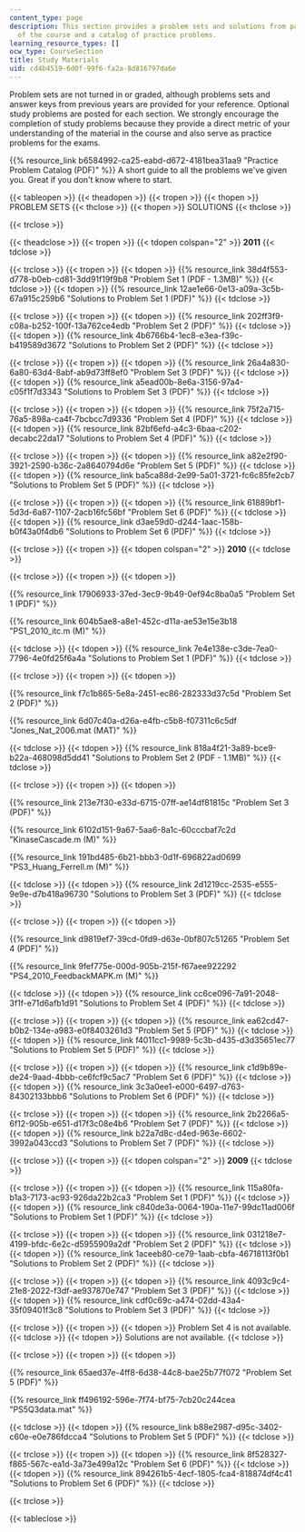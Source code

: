 ```yaml
---
content_type: page
description: This section provides a problem sets and solutions from past semesters
  of the course and a catalog of practice problems.
learning_resource_types: []
ocw_type: CourseSection
title: Study Materials
uid: cd4b4519-6d0f-99f6-fa2a-8d816797da6e
---
```


Problem sets are not turned in or graded, although problems sets and answer keys from previous years are provided for your reference. Optional study problems are posted for each section. We strongly encourage the completion of study problems because they provide a direct metric of your understanding of the material in the course and also serve as practice problems for the exams.

{{% resource_link b6584992-ca25-eabd-d672-4181bea31aa9 "Practice Problem Catalog (PDF)" %}} A short guide to all the problems we've given you. Great if you don't know where to start.

{{< tableopen >}}
{{< theadopen >}}
{{< tropen >}}
{{< thopen >}}
PROBLEM SETS
{{< thclose >}}
{{< thopen >}}
SOLUTIONS
{{< thclose >}}

{{< trclose >}}

{{< theadclose >}}
{{< tropen >}}
{{< tdopen colspan="2" >}}
**2011** 
{{< tdclose >}}

{{< trclose >}}
{{< tropen >}}
{{< tdopen >}}
{{% resource_link 38d4f553-d778-b0eb-cd81-3dd91f19f9b8 "Problem Set 1 (PDF - 1.3MB)" %}}
{{< tdclose >}}
{{< tdopen >}}
{{% resource_link 12ae1e66-0e13-a09a-3c5b-67a915c259b6 "Solutions to Problem Set 1 (PDF)" %}}
{{< tdclose >}}

{{< trclose >}}
{{< tropen >}}
{{< tdopen >}}
{{% resource_link 202ff3f9-c08a-b252-100f-13a762ce4edb "Problem Set 2 (PDF)" %}}
{{< tdclose >}}
{{< tdopen >}}
{{% resource_link 4b6766b4-1ec8-e3ea-f39c-b419589d3672 "Solutions to Problem Set 2 (PDF)" %}}
{{< tdclose >}}

{{< trclose >}}
{{< tropen >}}
{{< tdopen >}}
{{% resource_link 26a4a830-6a80-63d4-8abf-ab9d73ff8ef0 "Problem Set 3 (PDF)" %}}
{{< tdclose >}}
{{< tdopen >}}
{{% resource_link a5ead00b-8e6a-3156-97a4-c05f1f7d3343 "Solutions to Problem Set 3 (PDF)" %}}
{{< tdclose >}}

{{< trclose >}}
{{< tropen >}}
{{< tdopen >}}
{{% resource_link 75f2a715-76a5-898a-ca4f-7bcbcc7d9336 "Problem Set 4 (PDF)" %}}
{{< tdclose >}}
{{< tdopen >}}
{{% resource_link 82bf6efd-a4c3-6baa-c202-decabc22da17 "Solutions to Problem Set 4 (PDF)" %}}
{{< tdclose >}}

{{< trclose >}}
{{< tropen >}}
{{< tdopen >}}
{{% resource_link a82e2f90-3921-2590-b36c-2a8640794d6e "Problem Set 5 (PDF)" %}}
{{< tdclose >}}
{{< tdopen >}}
{{% resource_link ba5ca88d-2e99-5a01-3721-fc6c85fe2cb7 "Solutions to Problem Set 5 (PDF)" %}}
{{< tdclose >}}

{{< trclose >}}
{{< tropen >}}
{{< tdopen >}}
{{% resource_link 61889bf1-5d3d-6a87-1107-2acb16fc56bf "Problem Set 6 (PDF)" %}}
{{< tdclose >}}
{{< tdopen >}}
{{% resource_link d3ae59d0-d244-1aac-158b-b0f43a0f4db6 "Solutions to Problem Set 6 (PDF)" %}}
{{< tdclose >}}

{{< trclose >}}
{{< tropen >}}
{{< tdopen colspan="2" >}}
**2010** 
{{< tdclose >}}

{{< trclose >}}
{{< tropen >}}
{{< tdopen >}}


{{% resource_link 17906933-37ed-3ec9-9b49-0ef94c8ba0a5 "Problem Set 1 (PDF)" %}}

{{% resource_link 604b5ae8-a8e1-452c-d11a-ae53e15e3b18 "PS1\_2010\_itc.m (M)" %}}


{{< tdclose >}}
{{< tdopen >}}
{{% resource_link 7e4e138e-c3de-7ea0-7796-4e0fd25f6a4a "Solutions to Problem Set 1 (PDF)" %}}
{{< tdclose >}}

{{< trclose >}}
{{< tropen >}}
{{< tdopen >}}


{{% resource_link f7c1b865-5e8a-2451-ec86-282333d37c5d "Problem Set 2 (PDF)" %}}

{{% resource_link 6d07c40a-d26a-e4fb-c5b8-f07311c6c5df "Jones\_Nat\_2006.mat (MAT)" %}}


{{< tdclose >}}
{{< tdopen >}}
{{% resource_link 818a4f21-3a89-bce9-b22a-468098d5dd41 "Solutions to Problem Set 2 (PDF - 1.1MB)" %}}
{{< tdclose >}}

{{< trclose >}}
{{< tropen >}}
{{< tdopen >}}


{{% resource_link 213e7f30-e33d-6715-07ff-ae14df81815c "Problem Set 3 (PDF)" %}}

{{% resource_link 6102d151-9a67-5aa6-8a1c-60cccbaf7c2d "KinaseCascade.m (M)" %}}

{{% resource_link 191bd485-6b21-bbb3-0d1f-696822ad0699 "PS3\_Huang\_Ferrell.m (M)" %}}


{{< tdclose >}}
{{< tdopen >}}
{{% resource_link 2d1219cc-2535-e555-9e9e-d7b418a96730 "Solutions to Problem Set 3 (PDF)" %}}
{{< tdclose >}}

{{< trclose >}}
{{< tropen >}}
{{< tdopen >}}


{{% resource_link d9819ef7-39cd-0fd9-d63e-0bf807c51265 "Problem Set 4 (PDF)" %}}

{{% resource_link 9fef775e-000d-905b-215f-f67aee922292 "PS4\_2010\_FeedbackMAPK.m (M)" %}}


{{< tdclose >}}
{{< tdopen >}}
{{% resource_link cc6ce096-7a91-2048-3f1f-e71d6afb1d91 "Solutions to Problem Set 4 (PDF)" %}}
{{< tdclose >}}

{{< trclose >}}
{{< tropen >}}
{{< tdopen >}}
{{% resource_link ea62cd47-b0b2-134e-a983-e0f8403261d3 "Problem Set 5 (PDF)" %}}
{{< tdclose >}}
{{< tdopen >}}
{{% resource_link f4011cc1-9989-5c3b-d435-d3d35651ec77 "Solutions to Problem Set 5 (PDF)" %}}
{{< tdclose >}}

{{< trclose >}}
{{< tropen >}}
{{< tdopen >}}
{{% resource_link c1d9b89e-de24-9aad-4bbb-ce6fcf9c5ac7 "Problem Set 6 (PDF)" %}}
{{< tdclose >}}
{{< tdopen >}}
{{% resource_link 3c3a0ee1-e000-6497-d763-84302133bbb6 "Solutions to Problem Set 6 (PDF)" %}}
{{< tdclose >}}

{{< trclose >}}
{{< tropen >}}
{{< tdopen >}}
{{% resource_link 2b2266a5-6f12-905b-e651-d17f3c08e4b6 "Problem Set 7 (PDF)" %}}
{{< tdclose >}}
{{< tdopen >}}
{{% resource_link b22a7d8c-d4ed-963e-6602-3992a043ccd3 "Solutions to Problem Set 7 (PDF)" %}}
{{< tdclose >}}

{{< trclose >}}
{{< tropen >}}
{{< tdopen colspan="2" >}}
**2009**
{{< tdclose >}}

{{< trclose >}}
{{< tropen >}}
{{< tdopen >}}
{{% resource_link 115a80fa-b1a3-7173-ac93-926da22b2ca3 "Problem Set 1 (PDF)" %}}
{{< tdclose >}}
{{< tdopen >}}
{{% resource_link c840de3a-0064-190a-11e7-99dc11ad006f "Solutions to Problem Set 1 (PDF)" %}}
{{< tdclose >}}

{{< trclose >}}
{{< tropen >}}
{{< tdopen >}}
{{% resource_link 031218e7-4199-bfdc-6e2c-d5955909a2df "Problem Set 2 (PDF)" %}}
{{< tdclose >}}
{{< tdopen >}}
{{% resource_link 1aceeb80-ce79-1aab-cbfa-46718113f0b1 "Solutions to Problem Set 2 (PDF)" %}}
{{< tdclose >}}

{{< trclose >}}
{{< tropen >}}
{{< tdopen >}}
{{% resource_link 4093c9c4-21e8-2022-f3df-ae937870e747 "Problem Set 3 (PDF)" %}}
{{< tdclose >}}
{{< tdopen >}}
{{% resource_link cdf0c69c-a474-02dd-43a4-35f09401f3c8 "Solutions to Problem Set 3 (PDF)" %}}
{{< tdclose >}}

{{< trclose >}}
{{< tropen >}}
{{< tdopen >}}
Problem Set 4 is not available.
{{< tdclose >}}
{{< tdopen >}}
Solutions are not available.
{{< tdclose >}}

{{< trclose >}}
{{< tropen >}}
{{< tdopen >}}


{{% resource_link 65aed37e-4ff8-6d38-44c8-bae25b77f072 "Problem Set 5 (PDF)" %}}

{{% resource_link ff496192-596e-7f74-bf75-7cb20c244cea "PS5Q3data.mat" %}}


{{< tdclose >}}
{{< tdopen >}}
{{% resource_link b88e2987-d95c-3402-c60e-e0e786fdcca4 "Solutions to Problem Set 5 (PDF)" %}}
{{< tdclose >}}

{{< trclose >}}
{{< tropen >}}
{{< tdopen >}}
{{% resource_link 8f528327-f865-567c-ea1d-3a73e499a12c "Problem Set 6 (PDF)" %}}
{{< tdclose >}}
{{< tdopen >}}
{{% resource_link 894261b5-4ecf-1805-fca4-818874df4c41 "Solutions to Problem Set 6 (PDF)" %}}
{{< tdclose >}}

{{< trclose >}}

{{< tableclose >}}